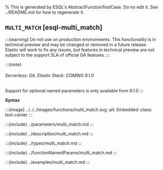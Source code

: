 % This is generated by ESQL's AbstractFunctionTestCase. Do no edit it. See ../README.md for how to regenerate it.

## `MULTI_MATCH` [esql-multi_match]
:::{warning}
Do not use on production environments. This functionality is in technical preview and
may be changed or removed in a future release. Elastic will work to fix any issues, but features in technical preview
are not subject to the support SLA of official GA features.
:::

:::{note}
###### Serverless: GA, Elastic Stack: COMING 9.1.0
Support for optional named parameters is only available from 9.1.0
:::

**Syntax**

:::{image} ../../../images/functions/multi_match.svg
:alt: Embedded
:class: text-center
:::


:::{include} ../parameters/multi_match.md
:::

:::{include} ../description/multi_match.md
:::

:::{include} ../types/multi_match.md
:::

:::{include} ../functionNamedParams/multi_match.md
:::

:::{include} ../examples/multi_match.md
:::
